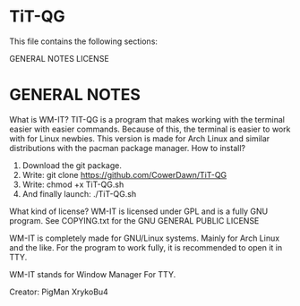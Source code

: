 TiT-QG
=========================

This file contains the following sections:

GENERAL NOTES
LICENSE

GENERAL NOTES
=============
What is WM-IT?
TIT-QG is a program that makes working with the terminal easier with easier commands. Because of this, the terminal is easier to work with for Linux newbies. This version is made for Arch Linux and similar distributions with the pacman package manager.
How to install?
1. Download the git package.
2. Write: git clone https://github.com/CowerDawn/TiT-QG
3. Write: chmod +x TiT-QG.sh
4. And finally launch: ./TiT-QG.sh

What kind of license? WM-IT is licensed under GPL and is a fully GNU program.
See COPYING.txt for the GNU GENERAL PUBLIC LICENSE

WM-IT is completely made for GNU/Linux systems. Mainly for Arch Linux and the like. For the program to work fully, it is recommended to open it in TTY.

WM-IT stands for Window Manager For TTY.

Creator: PigMan XrykoBu4
